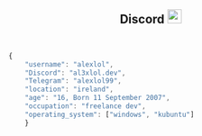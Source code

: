<!-- TITLE -->
<h2 align="center">Discord <img src="https://s8.gifyu.com/images/979447220829032478.gif" height="25px"></a></h2>
<!-- BUTTONS -->
<!-- <p align="center">
    <img alt="" src=https://img.shields.io/github/stars/al3xlol?style=for-the-badge&?affiliations=OWNER%2CCOLLABORATOR />
    <img alt="" src=https://komarev.com/ghpvc/?username=al3xlol&style=for-the-badge />
</p> -->

<p href="https://discord.gg/gjbduyrd" align="center">
    <img alt="" src=https://lanyard.cnrad.dev/api/980198055376744489/>
</p>

<!-- GO CODE -->


```js

{
    "username": "alexlol",
    "Discord": "al3xlol.dev",
    "Telegram": "alexlol99",
    "location": "ireland",
    "age": "16, Born 11 September 2007",
    "occupation": "freelance dev",
    "operating_system": ["windows", "kubuntu"]
    }
```
